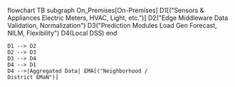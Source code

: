 flowchart TB
    subgraph On_Premises[On-Premises]
        D1[("Sensors & Appliances
        Electric Meters,
        HVAC, Light, etc.")]
        D2("Edge Middleware
        Data Validation,
        Normalization")
        D3("Prediction Modules
        Load Gen Forecast,
        NILM, Flexibility")
        D4(Local DSS)
    end
    
    D1 --> D2
    D2 --> D3
    D3 --> D4
    D4 --> D1
    D4 -->|Aggregated Data| EMA[("Neighborhood /
    District EMaN")]
